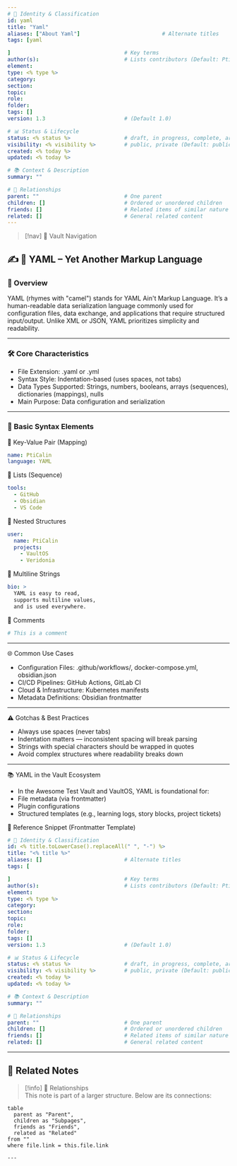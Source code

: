 ```yaml
---
# 📄 Identity & Classification
id: yaml
title: "Yaml"
aliases: ["About Yaml"]                          # Alternate titles
tags: [yaml

]                                    # Key terms
author(s):                           # Lists contributors (Default: PtiCalin)
element: 
type: <% type %>
category: 
section:
topic: 
role: 
folder: 
tags: []
version: 1.3                         # (Default 1.0)

# 📊 Status & Lifecycle
status: <% status %>                 # draft, in progress, complete, archived (Default: Draft)
visibility: <% visibility %>         # public, private (Default: public)
created: <% today %>
updated: <% today %>

# 📚 Context & Description
summary: ""

# 🧱 Relationships
parent: ""                           # One parent
children: []                         # Ordered or unordered children
friends: []                          # Related items of similar nature
related: []                          # General related content
---
```


> [!nav] 🧱 Vault Navigation
<!-- Relative Nav Bars -->
<!-- Notes -->
<!-- Learnings -->
<!-- Libraries -->
<!-- System -->

## ✍️ 🧠 YAML – Yet Another Markup Language

### 🧾 Overview

YAML (rhymes with "camel") stands for YAML Ain't Markup Language. It’s a human-readable data serialization language commonly used for configuration files, data exchange, and applications that require structured input/output. Unlike XML or JSON, YAML prioritizes simplicity and readability.

---

### 🛠️ Core Characteristics

- File Extension: .yaml or .yml
- Syntax Style: Indentation-based (uses spaces, not tabs)
- Data Types Supported: Strings, numbers, booleans, arrays (sequences), dictionaries (mappings), nulls
- Main Purpose: Data configuration and serialization

---

### 🧱 Basic Syntax Elements

🔹 Key-Value Pair (Mapping)

```yaml
name: PtiCalin
language: YAML
```

🔹 Lists (Sequence)

```yaml
tools:
  - GitHub
  - Obsidian
  - VS Code
```

🔹 Nested Structures

```yaml
user:
  name: PtiCalin
  projects:
    - VaultOS
    - Veridonia
```

🔹 Multiline Strings

```yaml
bio: >
  YAML is easy to read,
  supports multiline values,
  and is used everywhere.
```

🔹 Comments

```yaml
# This is a comment
```

---

🌐 Common Use Cases

- Configuration Files: .github/workflows/, docker-compose.yml, obsidian.json
- CI/CD Pipelines: GitHub Actions, GitLab CI
- Cloud & Infrastructure: Kubernetes manifests
- Metadata Definitions: Obsidian frontmatter

---

⚠️ Gotchas & Best Practices

- Always use spaces (never tabs)
- Indentation matters — inconsistent spacing will break parsing
- Strings with special characters should be wrapped in quotes
- Avoid complex structures where readability breaks down

---

📚 YAML in the Vault Ecosystem

- In the Awesome Test Vault and VaultOS, YAML is foundational for:
- File metadata (via frontmatter)
- Plugin configurations
- Structured templates (e.g., learning logs, story blocks, project tickets)


📌 Reference Snippet (Frontmatter Template)

```yaml
# 📄 Identity & Classification
id: <% title.toLowerCase().replaceAll(" ", "-") %>
title: "<% title %>"
aliases: []                          # Alternate titles
tags: [

]                                    # Key terms
author(s):                           # Lists contributors (Default: PtiCalin)
element: 
type: <% type %>
category: 
section:
topic: 
role: 
folder: 
tags: []
version: 1.3                         # (Default 1.0)

# 📊 Status & Lifecycle
status: <% status %>                 # draft, in progress, complete, archived (Default: Draft)
visibility: <% visibility %>         # public, private (Default: public)
created: <% today %>
updated: <% today %>

# 📚 Context & Description
summary: ""

# 🧱 Relationships
parent: ""                           # One parent
children: []                         # Ordered or unordered children
friends: []                          # Related items of similar nature
related: []                          # General related content
```

---

## 🔗 Related Notes

> [!info] 🧠 Relationships  
> This note is part of a larger structure. Below are its connections:

```dataview
table
  parent as "Parent",
  children as "Subpages",
  friends as "Friends",
  related as "Related"
from ""
where file.link = this.file.link

---
